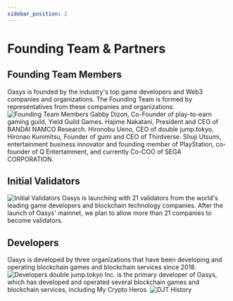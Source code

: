 ```yaml
---
sidebar_position: 2
---
```


# Founding Team & Partners
## Founding Team Members
Oasys is founded by the industry's top game developers and Web3 companies and organizations. The Founding Team is formed by representatives from these companies and organizations.
![Founding Team Members](/img/docs/whitepaper/founding/founding-team.png)
Gabby Dizon, Co-Founder of play-to-earn gaming guild, Yield Guild Games.
Hajime Nakatani, President and CEO of BANDAI NAMCO Research.
Hironobu Ueno, CEO of double jump.tokyo.
Hironao Kunimitsu, Founder of gumi and CEO of Thirdverse.
Shuji Utsumi, entertainment business innovator and founding member of PlayStation, co-founder of Q Entertainment, and currently Co-COO of SEGA CORPORATION.
## Initial Validators
![Initial Validators](/img/docs/whitepaper/founding/initial-validators.png)
Oasys is launching with 21 validators from the world's leading game developers and blockchain technology companies.
After the launch of Oasys' mainnet, we plan to allow more than 21 companies to become validators. 
## Developers
Oasys is developed by three organizations that have been developing and operating blockchain games and blockchain services since 2018.
![Developers](/img/docs/whitepaper/founding/developers.png)
double jump.tokyo Inc. is the primary developer of Oasys, which has developed and operated several blockchain games and blockchain services, including My Crypto Heros.
![DJT History](/img/docs/whitepaper/founding/DJT-history.png)

